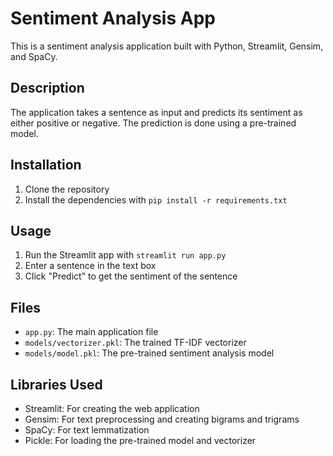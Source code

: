 # Sentiment Analysis App

This is a sentiment analysis application built with Python, Streamlit, Gensim, and SpaCy.

## Description

The application takes a sentence as input and predicts its sentiment as either positive or negative. The prediction is done using a pre-trained model.

## Installation

1. Clone the repository
2. Install the dependencies with `pip install -r requirements.txt`

## Usage

1. Run the Streamlit app with `streamlit run app.py`
2. Enter a sentence in the text box
3. Click "Predict" to get the sentiment of the sentence

## Files

- `app.py`: The main application file
- `models/vectorizer.pkl`: The trained TF-IDF vectorizer
- `models/model.pkl`: The pre-trained sentiment analysis model

## Libraries Used

- Streamlit: For creating the web application
- Gensim: For text preprocessing and creating bigrams and trigrams
- SpaCy: For text lemmatization
- Pickle: For loading the pre-trained model and vectorizer